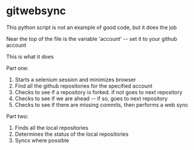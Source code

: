 # gitwebsync

This python script is not an example of good code, but it does the job

Near the top of the file is the variable 'account' -- set it to your github account

This is what it does

Part one:
1) Starts a selenium session and minimizes browser
2) Find all the github repositories for the specified account
3) Checks to see if a repository is forked. if not goes to next repository
4) Checks to see if we are ahead -- if so, goes to next repository
5) Checks to see if there are missing commits, then performs a web sync

Part two:
1) Finds all the local repositories
2) Determines the status of the local repositories
3) Syncs where possible
 
